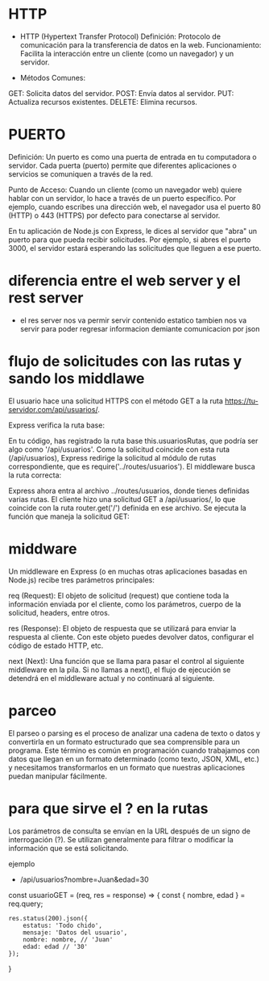 # HTTP
* HTTP (Hypertext Transfer Protocol)
Definición: Protocolo de comunicación para la transferencia de datos en la web.
Funcionamiento: Facilita la interacción entre un cliente (como un navegador) y un servidor.

* Métodos Comunes:

GET: Solicita datos del servidor.
POST: Envía datos al servidor.
PUT: Actualiza recursos existentes.
DELETE: Elimina recursos.

# PUERTO

Definición: Un puerto es como una puerta de entrada en tu computadora o servidor. Cada puerta (puerto) permite que diferentes aplicaciones o servicios se comuniquen a través de la red.

Punto de Acceso: Cuando un cliente (como un navegador web) quiere hablar con un servidor, lo hace a través de un puerto específico. Por ejemplo, cuando escribes una dirección web, el navegador usa el puerto 80 (HTTP) o 443 (HTTPS) por defecto para conectarse al servidor.

En tu aplicación de Node.js con Express, le dices al servidor que "abra" un puerto para que pueda recibir solicitudes. Por ejemplo, si abres el puerto 3000, el servidor estará esperando las solicitudes que lleguen a ese puerto.

# diferencia entre el web server y el rest server 

* el res server nos va permir servir contenido estatico tambien 
nos va servir para poder regresar informacion demiante comunicacion por json 

# flujo de solicitudes con las rutas y sando los middlawe 
El usuario hace una solicitud HTTPS con el método GET a la ruta https://tu-servidor.com/api/usuarios/.

Express verifica la ruta base:

En tu código, has registrado la ruta base this.usuariosRutas, que podría ser algo como '/api/usuarios'.
Como la solicitud coincide con esta ruta (/api/usuarios), Express redirige la solicitud al módulo de rutas correspondiente, que es require('../routes/usuarios').
El middleware busca la ruta correcta:

Express ahora entra al archivo ../routes/usuarios, donde tienes definidas varias rutas.
El cliente hizo una solicitud GET a /api/usuarios/, lo que coincide con la ruta router.get('/') definida en ese archivo.
Se ejecuta la función que maneja la solicitud GET:

# middware
Un middleware en Express (o en muchas otras aplicaciones basadas en Node.js) recibe tres parámetros principales:

req (Request): El objeto de solicitud (request) que contiene toda la información enviada por el cliente, como los parámetros, cuerpo de la solicitud, headers, entre otros.

res (Response): El objeto de respuesta que se utilizará para enviar la respuesta al cliente. Con este objeto puedes devolver datos, configurar el código de estado HTTP, etc.

next (Next): Una función que se llama para pasar el control al siguiente middleware en la pila. Si no llamas a next(), el flujo de ejecución se detendrá en el middleware actual y no continuará al siguiente.


# parceo 
El parseo o parsing es el proceso de analizar una cadena de texto o datos y convertirla en un formato estructurado que sea comprensible para un programa. Este término es común en programación cuando trabajamos con datos que llegan en un formato determinado (como texto, JSON, XML, etc.) y necesitamos transformarlos en un formato que nuestras aplicaciones puedan manipular fácilmente.

# para que sirve el ? en la rutas 
Los parámetros de consulta se envían en la URL después de un signo de interrogación (?). Se utilizan generalmente para filtrar o modificar la información que se está solicitando.

ejemplo 
* /api/usuarios?nombre=Juan&edad=30

const usuarioGET = (req, res = response) => {
    const { nombre, edad } = req.query;

    res.status(200).json({
        estatus: 'Todo chido',
        mensaje: 'Datos del usuario',
        nombre: nombre, // 'Juan'
        edad: edad // '30'
    });
}

